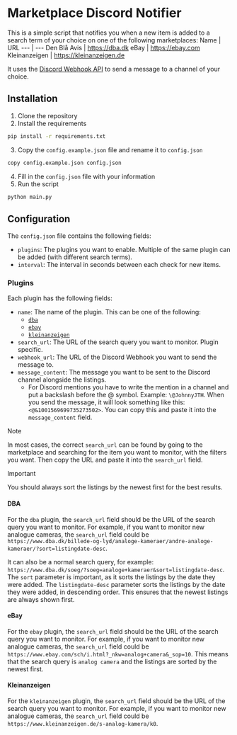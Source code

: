 # Marketplace Discord Notifier
This is a simple script that notifies you when a new item is added to a search term of your choice on one of the following marketplaces:
Name | URL
--- | ---
Den Blå Avis | https://dba.dk
eBay | https://ebay.com
Kleinanzeigen | https://kleinanzeigen.de

It uses the [Discord Webhook API](https://discord.com/developers/docs/resources/webhook) to send a message to a channel of your choice.

## Installation
1. Clone the repository
2. Install the requirements
```bash
pip install -r requirements.txt
```
3. Copy the `config.example.json` file and rename it to `config.json`
```bash
copy config.example.json config.json
```
4. Fill in the `config.json` file with your information
5. Run the script
```bash
python main.py
```

## Configuration
The `config.json` file contains the following fields:
- `plugins`: The plugins you want to enable. Multiple of the same plugin can be added (with different search terms).
- `interval`: The interval in seconds between each check for new items.

### Plugins
Each plugin has the following fields:
- `name`: The name of the plugin. This can be one of the following:
  - [`dba`](#dba)
  - [`ebay`](#ebay)
  - [`kleinanzeigen`](#kleinanzeigen)
- `search_url`: The URL of the search query you want to monitor. Plugin specific.
- `webhook_url`: The URL of the Discord Webhook you want to send the message to.
- `message_content`: The message you want to be sent to the Discord channel alongside the listings. 
  - For Discord mentions you have to write the mention in a channel and put a backslash before the @ symbol. Example: `\@JohnnyJTH`. When you send the message, it will look something like this: `<@&1001569699735273502>`. You can copy this and paste it into the `message_content` field.

> [!NOTE]
> In most cases, the correct `search_url` can be found by going to the marketplace and searching for the item you want to monitor, with the filters you want. Then copy the URL and paste it into the `search_url` field.

> [!IMPORTANT]
> You should always sort the listings by the newest first for the best results.

#### DBA
For the `dba` plugin, the `search_url` field should be the URL of the search query you want to monitor. For example, if you want to monitor new analogue cameras, the `search_url` field could be `https://www.dba.dk/billede-og-lyd/analoge-kameraer/andre-analoge-kameraer/?sort=listingdate-desc`.

It can also be a normal search query, for example: `https://www.dba.dk/soeg/?soeg=analoge+kameraer&sort=listingdate-desc`. The `sort` parameter is important, as it sorts the listings by the date they were added. The `listingdate-desc` parameter sorts the listings by the date they were added, in descending order. This ensures that the newest listings are always shown first.

#### eBay
For the `ebay` plugin, the `search_url` field should be the URL of the search query you want to monitor. For example, if you want to monitor new analogue cameras, the `search_url` field could be `https://www.ebay.com/sch/i.html?_nkw=analog+camera&_sop=10`. This means that the search query is `analog camera` and the listings are sorted by the newest first.

#### Kleinanzeigen
For the `kleinanzeigen` plugin, the `search_url` field should be the URL of the search query you want to monitor. For example, if you want to monitor new analogue cameras, the `search_url` field could be `https://www.kleinanzeigen.de/s-analog-kamera/k0`.